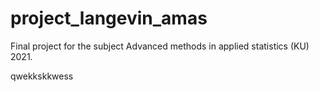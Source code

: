 # project_langevin_amas
Final project for the subject Advanced methods in applied statistics (KU) 2021. 

qwekkskkwess

